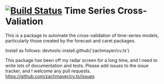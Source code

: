 [![Build Status](https://travis-ci.org/zachmayer/cv.ts.png?branch=master)](https://travis-ci.org/zachmayer/cv.ts)
Time Series Cross-Valiation
===

This is a package to automate the cross-validation of time-series models, particularly those created by the forecast and caret packages.

Install as follows:
devtools::install.github('zachmayer/cv.ts')

This package has been off my radar screen for a long time, and I need to write lots of documentation and tests.  Please add issues to the issue tracker, and I welcome any pull requests.
https://github.com/zachmayer/cv.ts/issues
